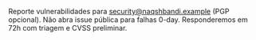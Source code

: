 Reporte vulnerabilidades para security@naqshbandi.example (PGP opcional).
Não abra issue pública para falhas 0-day. 
Responderemos em 72h com triagem e CVSS preliminar.
